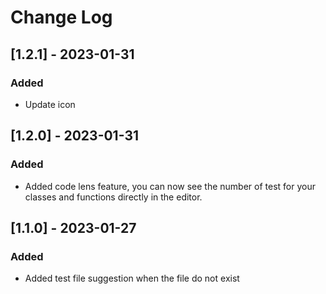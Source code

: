 # Change Log

## [1.2.1] - 2023-01-31

### Added

- Update icon

## [1.2.0] - 2023-01-31

### Added

- Added code lens feature, you can now see the number of test for your classes and functions directly in the editor.

## [1.1.0] - 2023-01-27

### Added

- Added test file suggestion when the file do not exist
